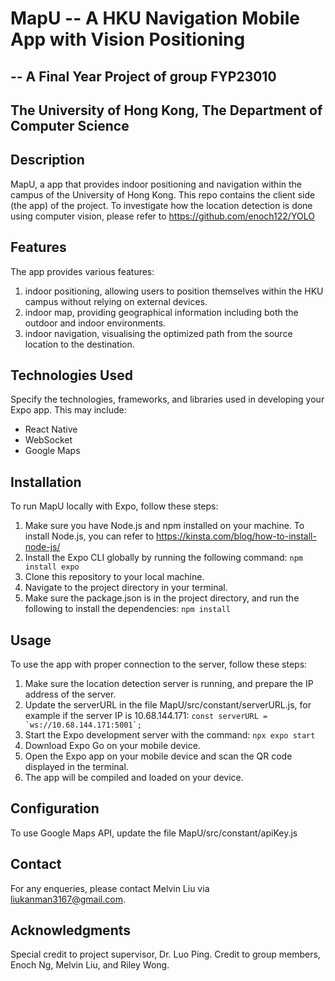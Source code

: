 # MapU -- A HKU Navigation Mobile App with Vision Positioning
## -- A Final Year Project of group FYP23010
## The University of Hong Kong, The Department of Computer Science


## Description

MapU, a app that provides indoor positioning and navigation within the campus of the University of Hong Kong. This repo contains the client side (the app) of the project. To investigate how the location detection is done using computer vision, please refer to https://github.com/enoch122/YOLO

## Features

The app provides various features:
1. indoor positioning, allowing users to position themselves within the HKU campus without relying on external devices.
2. indoor map, providing geographical information including both the outdoor and indoor environments.
2. indoor navigation, visualising the optimized path from the source location to the destination.

## Technologies Used

Specify the technologies, frameworks, and libraries used in developing your Expo app. This may include:

- React Native
- WebSocket
- Google Maps

## Installation

To run MapU locally with Expo, follow these steps:

1. Make sure you have Node.js and npm installed on your machine. To install Node.js, you can refer to https://kinsta.com/blog/how-to-install-node-js/ 
2. Install the Expo CLI globally by running the following command:
   ```npm install expo```
3. Clone this repository to your local machine.
4. Navigate to the project directory in your terminal.
5. Make sure the package.json is in the project directory, and run the following to install the dependencies:
   ```npm install```

## Usage

To use the app with proper connection to the server, follow these steps:

1. Make sure the location detection server is running, and prepare the IP address of the server.
2. Update the serverURL in the file MapU/src/constant/serverURL.js, for example if the server IP is 10.68.144.171:
  ```const serverURL = `ws://10.68.144.171:5001`;```
3. Start the Expo development server with the command:
  ```npx expo start```
5. Download Expo Go on your mobile device.
6. Open the Expo app on your mobile device and scan the QR code displayed in the terminal.
7. The app will be compiled and loaded on your device.

## Configuration

To use Google Maps API, update the file MapU/src/constant/apiKey.js


## Contact

For any enqueries, please contact Melvin Liu via liukanman3167@gmail.com.

## Acknowledgments

Special credit to project supervisor, Dr. Luo Ping.
Credit to group members, Enoch Ng, Melvin Liu, and Riley Wong.

